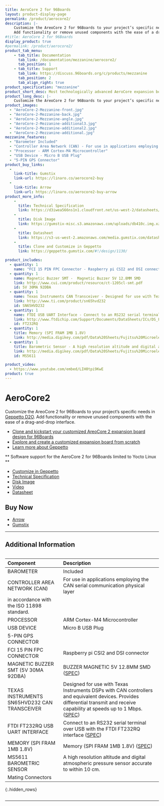 ```yaml
---
title: AeroCore 2 for 96Boards
layout: product-display-page
permalink: /product/aerocore2/
description: |-
    Customize the AreoCore 2 for 96Boards to your project’s specific needs in Geppetto D2O.
    Add functionality or remove unused components with the ease of a drag-and-drop interface.
#title: AeroCore 2 for 96Boards
display_product: true
#permalink: /product/aerocore2/
product_tab_menu:
    - tab_title: Documentation
      tab_link: /documentation/mezzanine/aerocore2/
      tab_position: 1
    - tab_title: Support
      tab_link: https://discuss.96boards.org/c/products/mezzanine
      tab_position: 2
      tab_align_right: true
product_specification: "mezzanine"
product_short_desc: Most technologically advanced AeroCore expansion board with LTE support
product_long_desc: |-
    Customize the AreoCore 2 for 96Boards to your project’s specific needs in Geppetto D2O. Add functionality or remove unused components with the ease of a drag-and-drop interface.
product_images:
  - "AeroCore-2-Mezzanine-front.jpg"
  - "AeroCore-2-Mezzanine-back.jpg"
  - "AeroCore-2-Mezzanine-angle.jpg"
  - "AeroCore-2-Mezzanine-additional3.jpg"
  - "AeroCore-2-Mezzanine-additional2.jpg"
  - "AeroCore-2-Mezzanine-additional.jpg"
mezzanine_features:
  - "Barometer Included"
  - "Controller Area Network (CAN) - For use in applications employing the CAN serial communication physical layer in accordance with the ISO 11898 standard."
  - "Processor - ARM Cortex-M4 Microcontroller"
  - "USB Device - Micro B USB Plug"
  - "5-PIN GPS Connector"
product_buy_links:
  -
    link-title: Gumstix
    link-url: https://linaro.co/aerocore2-buy
  -
    link-title: Arrow
    link-url: https://linaro.co/aerocore2-buy-arrow
product_more_info:
    -
      title: Technical Specification
      link: https://d3iwea566ns1n1.cloudfront.net/us-west-2/datasheets/geppetto/855bc28811a023824742294171238a8175770196.pdf
    -
      title: Disk Image
      link: https://gumstix-misc.s3.amazonaws.com/uploads/db410c.img.xz
    -
      title: Datasheet
      link: https://s3-us-west-2.amazonaws.com/media.gumstix.com/datasheets/PKG900000000351.pdf
    -
      title: Clone and Customize in Geppetto
      link: https://geppetto.gumstix.com/#!/design/1130/

product_includes:
  - quantity: 1
    name: "FCI 15 PIN FPC Connector - Raspberry pi CSI2 and DSI connector"
  - quantity: 1
    name: Magnetic Buzzer SMT -  Magnetic Buzzer 5V 12.8MM SMD
    link: http://www.cui.com/product/resource/ct-1205cl-smt.pdf
    id: 5V 30MA 92DBA
  - quantity: 1
    name: Texas Instruments CAN Transceiver	- Designed for use with Texas Instruments DSPs with CAN controllers and equivalent devices. Provides differential transmit and receive capability at speeds up to 1 Mbps
    link: http://www.ti.com/product/sn65hvd232
    id: SN65HVD232
  - quantity: 1
    name: FTDI USB UART Interface - Connect to an RS232 serial terminal over USB with the FTDI FT232RQ interface
    link: http://www.ftdichip.com/Support/Documents/DataSheets/ICs/DS_FT232R.pdf
    id: FT232RQ
  - quantity: 1
    title: Memory (SPI FRAM 1MB 1.8V)
    link: http://media.digikey.com/pdf/Data%20Sheets/Fujitsu%20Microelectronics%20America/MB85RS1MT.pdf
  - quantity: 1
    title: Barometric Sensor - A high resolution altitude and digital atmospheric pressure sensor accurate to within 10 cm.
    link: http://media.digikey.com/pdf/Data%20Sheets/Fujitsu%20Microelectronics%20America/MB85RS1MT.pdf
    id: MS5611

product_video:
  - https://www.youtube.com/embed/LIH0tpi9KwE
product: true
---
```

# AeroCore2

Customize the AreoCore 2 for 96Boards to your project’s specific needs in [Geppetto D2O](https://www.gumstix.com/geppetto). Add functionality or remove unused components with the ease of a drag-and-drop interface.

- [Clone and kickstart your customized AreoCore 2 expansion board design for 96Boards](https://geppetto.gumstix.com/#!/design/1130/)
- [Explore and create a customized expansion board from scratch](https://geppetto.gumstix.com/)
- [Learn more about Geppetto](https://www.gumstix.com/geppetto)

** Software support for the AeroCore 2 for 96Boards limited to Yocto Linux **

- [Customize in Geppetto](https://geppetto.gumstix.com/#!/design/1130/)
- [Technical Specification](https://d3iwea566ns1n1.cloudfront.net/us-west-2/datasheets/geppetto/855bc28811a023824742294171238a8175770196.pdf)
- [Disk Image](https://gumstix-misc.s3.amazonaws.com/uploads/db410c.img.xz)
- [Video](https://youtu.be/LIH0tpi9KwE)
- [Datasheet](https://s3-us-west-2.amazonaws.com/media.gumstix.com/datasheets/PKG900000000351.pdf)


## Buy Now

- [Arrow](http://link.linaro.org/aerocore2-buy-arrow)
- [Gumstix](http://link.linaro.org/aerocore2-buy)

***

## Additional Information
<div style="overflow-x:scroll;" markdown="1">


|   Component                                       |   Description                                                                                    |
|:--------------------------------------------------|:-------------------------------------------------------------------------------------------------|
|  BAROMETER                                        | Included                                                                                         |
|  CONTROLLER AREA NETWORK (CAN)                    | For use in applications employing the CAN serial communication physical layer
in accordance with the ISO 11898 standard.  |
|  PROCESSOR                                        | ARM Cortex-M4 Microcontroller                                                                    |
|  USB DEVICE                                       | Micro B USB Plug                                                                                 |
|  5-PIN GPS CONNECTOR                              |                                                                                                  |
|  FCI 15 PIN FPC CONNECTOR                         | Raspberry pi CSI2 and DSI connector                                                              |
|  MAGNETIC BUZZER SMT (5V 30MA 92DBA)              | BUZZER MAGNETIC 5V 12.8MM SMD ([SPEC](http://www.cui.com/product/resource/ct-1205cl-smt.pdf))    |        
|  TEXAS INSTRUMENTS SN65HVD232 CAN TRANSCEIVER     | Designed for use with Texas Instruments DSPs with CAN controllers and equivalent devices. Provides differential transmit and receive capability at speeds up to 1 Mbps. ([SPEC](http://www.ti.com/product/sn65hvd232))                                |
|  FTDI FT232RQ USB UART INTERFACE                  | Connect to an RS232 serial terminal over USB with the FTDI FT232RQ interface ([SPEC](http://www.ftdichip.com/Support/Documents/DataSheets/ICs/DS_FT232R.pdf))                                                                                  |
|  MEMORY (SPI FRAM 1MB 1.8V)                       | Memory (SPI FRAM 1MB 1.8V) ([SPEC](http://media.digikey.com/pdf/Data%20Sheets/Fujitsu%20Microelectronics%20America/MB85RS1MT.pdf))                                                                                               |
|  MS5611 BAROMETRIC SENSOR                         | A high resolution altitude and digital atmospheric pressure sensor accurate to within 10 cm.     |
|  Mating Connectors                                |                                                                                                  |
{:.hidden_rows}

</div>

***
